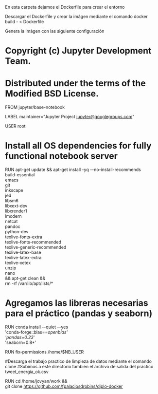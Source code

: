 En esta carpeta dejamos el Dockerfile para crear el entorno

Descargar el Dockerfile y crear la imágen mediante el comando
docker build - < Dockerfile

Genera la imágen con las siguiente configuración

# Copyright (c) Jupyter Development Team.
# Distributed under the terms of the Modified BSD License.

FROM jupyter/base-notebook

LABEL maintainer="Jupyter Project <jupyter@googlegroups.com>"

USER root

# Install all OS dependencies for fully functional notebook server
RUN apt-get update && apt-get install -yq --no-install-recommends \
    build-essential \
    emacs \
    git \
    inkscape \
    jed \
    libsm6 \
    libxext-dev \
    libxrender1 \
    lmodern \
    netcat \
    pandoc \
    python-dev \
    texlive-fonts-extra \
    texlive-fonts-recommended \
    texlive-generic-recommended \
    texlive-latex-base \
    texlive-latex-extra \
    texlive-xetex \
    unzip \
    nano \
    && apt-get clean && \
    rm -rf /var/lib/apt/lists/*

# Agregamos las libreras necesarias para el práctico (pandas y seaborn)
RUN conda install --quiet --yes \
    'conda-forge::blas=*=openblas' \
    'pandas=0.23*' \
    'seaborn=0.8*'

RUN fix-permissions /home/$NB_USER

#Descarga el trabajo practico de limpieza de datos mediante el comando clone
#Subimos a este directorio también el archivo de salida del práctico tweet_energia_ok.csv

RUN cd /home/jovyan/work && \
    git clone https://github.com/fpalaciosdrobins/diplo-docker


